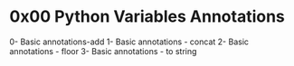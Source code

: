 # 0x00 Python Variables Annotations
0- Basic annotations-add
1- Basic annotations - concat
2- Basic annotations - floor
3- Basic annotations - to string

